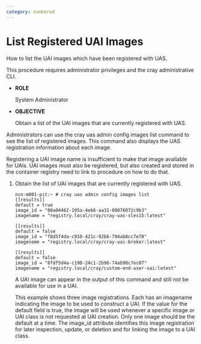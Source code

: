 ```yaml
---
category: numbered
---
```


# List Registered UAI Images

How to list the UAI images which have been registered with UAS.

This procedure requires administrator privileges and the cray administrative CLI.

-   **ROLE**

    System Administrator

-   **OBJECTIVE**

    Obtain a list of the UAI images that are currently registered with UAS.


Administrators can use the cray uas admin config images list command to see the list of registered images. This command also displays the UAS registration information about each image.

Registering a UAI image name is insufficient to make that image available for UAIs. UAI images must also be registered, but also created and stored in the container registry need to link to procedure on how to do that.

1.  Obtain the list of UAI images that are currently registered with UAS.

    ```screen
    ncn-m001-pit:~ # cray uas admin config images list
    [[results]]
    default = true
    image_id = "08a04462-195a-4e66-aa31-08076072c9b3"
    imagename = "registry.local/cray/cray-uas-sles15:latest"
    
    [[results]]
    default = false
    image_id = "f8d5f4da-c910-421c-92b6-794ab8cc7e70"
    imagename = "registry.local/cray/cray-uai-broker:latest"
    
    [[results]]
    default = false
    image_id = "8fdf5d4a-c190-24c1-2b96-74ab98c7ec07"
    imagename = "registry.local/cray/custom-end-user-uai:latest"
    ```

    A UAI image can appear in the output of this command and still not be available for use in a UAI.

    This example shows three image registrations. Each has an imagename indicating the image to be used to construct a UAI. If the value for the default field is true, the image will be used whenever a specific image or UAI class is not requested at UAI creation. Only one image should be the default at a time. The image\_id attribute identifies this image registration for later inspection, update, or deletion and for linking the image to a UAI class.


